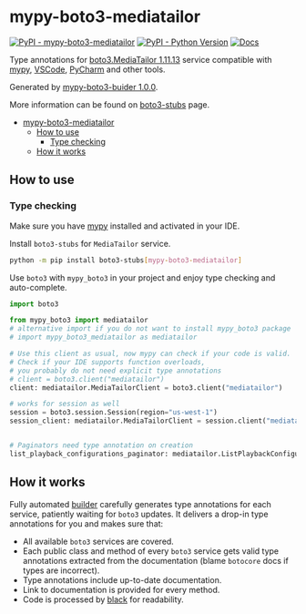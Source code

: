 # mypy-boto3-mediatailor

[![PyPI - mypy-boto3-mediatailor](https://img.shields.io/pypi/v/mypy-boto3-mediatailor.svg?color=blue)](https://pypi.org/project/mypy-boto3-mediatailor)
[![PyPI - Python Version](https://img.shields.io/pypi/pyversions/mypy-boto3-mediatailor.svg?color=blue)](https://pypi.org/project/mypy-boto3-mediatailor)
[![Docs](https://img.shields.io/readthedocs/mypy-boto3-builder.svg?color=blue)](https://mypy-boto3-builder.readthedocs.io/)

Type annotations for
[boto3.MediaTailor 1.11.13](https://boto3.amazonaws.com/v1/documentation/api/1.11.13/reference/services/mediatailor.html#MediaTailor) service
compatible with [mypy](https://github.com/python/mypy), [VSCode](https://code.visualstudio.com/),
[PyCharm](https://www.jetbrains.com/pycharm/) and other tools.

Generated by [mypy-boto3-buider 1.0.0](https://github.com/vemel/mypy_boto3_builder).

More information can be found on [boto3-stubs](https://pypi.org/project/boto3-stubs/) page.

- [mypy-boto3-mediatailor](#mypy-boto3-mediatailor)
  - [How to use](#how-to-use)
    - [Type checking](#type-checking)
  - [How it works](#how-it-works)

## How to use

### Type checking

Make sure you have [mypy](https://github.com/python/mypy) installed and activated in your IDE.

Install `boto3-stubs` for `MediaTailor` service.

```bash
python -m pip install boto3-stubs[mypy-boto3-mediatailor]
```

Use `boto3` with `mypy_boto3` in your project and enjoy type checking and auto-complete.

```python
import boto3

from mypy_boto3 import mediatailor
# alternative import if you do not want to install mypy_boto3 package
# import mypy_boto3_mediatailor as mediatailor

# Use this client as usual, now mypy can check if your code is valid.
# Check if your IDE supports function overloads,
# you probably do not need explicit type annotations
# client = boto3.client("mediatailor")
client: mediatailor.MediaTailorClient = boto3.client("mediatailor")

# works for session as well
session = boto3.session.Session(region="us-west-1")
session_client: mediatailor.MediaTailorClient = session.client("mediatailor")


# Paginators need type annotation on creation
list_playback_configurations_paginator: mediatailor.ListPlaybackConfigurationsPaginator = client.get_paginator("list_playback_configurations")
```

## How it works

Fully automated [builder](https://github.com/vemel/mypy_boto3_builder) carefully generates
type annotations for each service, patiently waiting for `boto3` updates. It delivers
a drop-in type annotations for you and makes sure that:

- All available `boto3` services are covered.
- Each public class and method of every `boto3` service gets valid type annotations
  extracted from the documentation (blame `botocore` docs if types are incorrect).
- Type annotations include up-to-date documentation.
- Link to documentation is provided for every method.
- Code is processed by [black](https://github.com/psf/black) for readability.